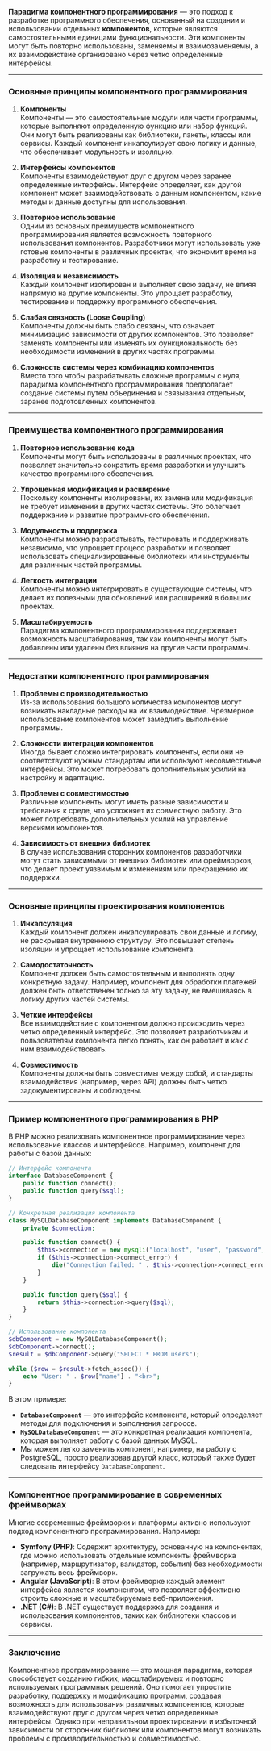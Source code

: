 **Парадигма компонентного программирования** — это подход к разработке программного обеспечения, основанный на создании и использовании отдельных **компонентов**, которые являются самостоятельными единицами функциональности. Эти компоненты могут быть повторно использованы, заменяемы и взаимозаменяемы, а их взаимодействие организовано через четко определенные интерфейсы.

---

### **Основные принципы компонентного программирования**

1. **Компоненты**  
   Компоненты — это самостоятельные модули или части программы, которые выполняют определенную функцию или набор функций. Они могут быть реализованы как библиотеки, пакеты, классы или сервисы. Каждый компонент инкапсулирует свою логику и данные, что обеспечивает модульность и изоляцию.

2. **Интерфейсы компонентов**  
   Компоненты взаимодействуют друг с другом через заранее определенные интерфейсы. Интерфейс определяет, как другой компонент может взаимодействовать с данным компонентом, какие методы и данные доступны для использования.

3. **Повторное использование**  
   Одним из основных преимуществ компонентного программирования является возможность повторного использования компонентов. Разработчики могут использовать уже готовые компоненты в различных проектах, что экономит время на разработку и тестирование.

4. **Изоляция и независимость**  
   Каждый компонент изолирован и выполняет свою задачу, не влияя напрямую на другие компоненты. Это упрощает разработку, тестирование и поддержку программного обеспечения.

5. **Слабая связность (Loose Coupling)**  
   Компоненты должны быть слабо связаны, что означает минимизацию зависимости от других компонентов. Это позволяет заменять компоненты или изменять их функциональность без необходимости изменений в других частях программы.

6. **Сложность системы через комбинацию компонентов**  
   Вместо того чтобы разрабатывать сложные программы с нуля, парадигма компонентного программирования предполагает создание системы путем объединения и связывания отдельных, заранее подготовленных компонентов.

---

### **Преимущества компонентного программирования**

1. **Повторное использование кода**  
   Компоненты могут быть использованы в различных проектах, что позволяет значительно сократить время разработки и улучшить качество программного обеспечения.

2. **Упрощенная модификация и расширение**  
   Поскольку компоненты изолированы, их замена или модификация не требует изменений в других частях системы. Это облегчает поддержание и развитие программного обеспечения.

3. **Модульность и поддержка**  
   Компоненты можно разрабатывать, тестировать и поддерживать независимо, что упрощает процесс разработки и позволяет использовать специализированные библиотеки или инструменты для различных частей программы.

4. **Легкость интеграции**  
   Компоненты можно интегрировать в существующие системы, что делает их полезными для обновлений или расширений в больших проектах.

5. **Масштабируемость**  
   Парадигма компонентного программирования поддерживает возможность масштабирования, так как компоненты могут быть добавлены или удалены без влияния на другие части программы.

---

### **Недостатки компонентного программирования**

1. **Проблемы с производительностью**  
   Из-за использования большого количества компонентов могут возникать накладные расходы на их взаимодействие. Чрезмерное использование компонентов может замедлить выполнение программы.

2. **Сложности интеграции компонентов**  
   Иногда бывает сложно интегрировать компоненты, если они не соответствуют нужным стандартам или используют несовместимые интерфейсы. Это может потребовать дополнительных усилий на настройку и адаптацию.

3. **Проблемы с совместимостью**  
   Различные компоненты могут иметь разные зависимости и требования к среде, что усложняет их совместную работу. Это может потребовать дополнительных усилий на управление версиями компонентов.

4. **Зависимость от внешних библиотек**  
   В случае использования сторонних компонентов разработчики могут стать зависимыми от внешних библиотек или фреймворков, что делает проект уязвимым к изменениям или прекращению их поддержки.

---

### **Основные принципы проектирования компонентов**

1. **Инкапсуляция**  
   Каждый компонент должен инкапсулировать свои данные и логику, не раскрывая внутреннюю структуру. Это повышает степень изоляции и упрощает использование компонента.

2. **Самодостаточность**  
   Компонент должен быть самостоятельным и выполнять одну конкретную задачу. Например, компонент для обработки платежей должен быть ответственен только за эту задачу, не вмешиваясь в логику других частей системы.

3. **Четкие интерфейсы**  
   Все взаимодействие с компонентом должно происходить через четко определенный интерфейс. Это позволяет разработчикам и пользователям компонента легко понять, как он работает и как с ним взаимодействовать.

4. **Совместимость**  
   Компоненты должны быть совместимы между собой, и стандарты взаимодействия (например, через API) должны быть четко задокументированы и соблюдены.

---

### **Пример компонентного программирования в PHP**

В PHP можно реализовать компонентное программирование через использование классов и интерфейсов. Например, компонент для работы с базой данных:

```php
// Интерфейс компонента
interface DatabaseComponent {
    public function connect();
    public function query($sql);
}

// Конкретная реализация компонента
class MySQLDatabaseComponent implements DatabaseComponent {
    private $connection;

    public function connect() {
        $this->connection = new mysqli("localhost", "user", "password", "database");
        if ($this->connection->connect_error) {
            die("Connection failed: " . $this->connection->connect_error);
        }
    }

    public function query($sql) {
        return $this->connection->query($sql);
    }
}

// Использование компонента
$dbComponent = new MySQLDatabaseComponent();
$dbComponent->connect();
$result = $dbComponent->query("SELECT * FROM users");

while ($row = $result->fetch_assoc()) {
    echo "User: " . $row["name"] . "<br>";
}
```

В этом примере:
- **`DatabaseComponent`** — это интерфейс компонента, который определяет методы для подключения и выполнения запросов.
- **`MySQLDatabaseComponent`** — это конкретная реализация компонента, которая выполняет работу с базой данных MySQL.
- Мы можем легко заменить компонент, например, на работу с PostgreSQL, просто реализовав другой класс, который также будет следовать интерфейсу `DatabaseComponent`.

---

### **Компонентное программирование в современных фреймворках**

Многие современные фреймворки и платформы активно используют подход компонентного программирования. Например:

- **Symfony (PHP)**: Содержит архитектуру, основанную на компонентах, где можно использовать отдельные компоненты фреймворка (например, маршрутизатор, валидатор, события) без необходимости загружать весь фреймворк.
- **Angular (JavaScript)**: В этом фреймворке каждый элемент интерфейса является компонентом, что позволяет эффективно строить сложные и масштабируемые веб-приложения.
- **.NET (C#)**: В .NET существует поддержка для создания и использования компонентов, таких как библиотеки классов и сервисы.

---

### **Заключение**

Компонентное программирование — это мощная парадигма, которая способствует созданию гибких, масштабируемых и повторно используемых программных решений. Оно помогает упростить разработку, поддержку и модификацию программ, создавая возможность для использования различных компонентов, которые взаимодействуют друг с другом через четко определенные интерфейсы. Однако при неправильном проектировании и избыточной зависимости от сторонних библиотек или компонентов могут возникать проблемы с производительностью и совместимостью.